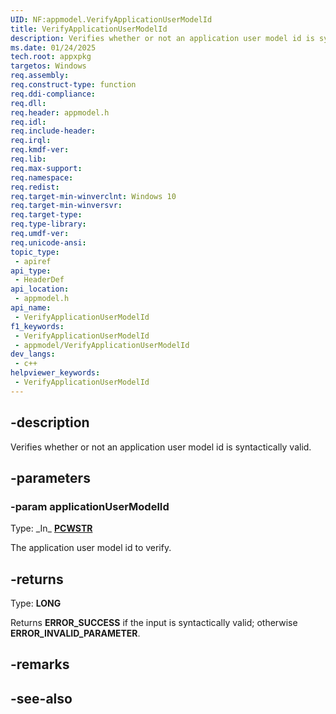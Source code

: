 ```yaml
---
UID: NF:appmodel.VerifyApplicationUserModelId
title: VerifyApplicationUserModelId
description: Verifies whether or not an application user model id is syntactically valid.
ms.date: 01/24/2025
tech.root: appxpkg
targetos: Windows
req.assembly: 
req.construct-type: function
req.ddi-compliance: 
req.dll: 
req.header: appmodel.h
req.idl: 
req.include-header: 
req.irql: 
req.kmdf-ver: 
req.lib: 
req.max-support: 
req.namespace: 
req.redist: 
req.target-min-winverclnt: Windows 10
req.target-min-winversvr: 
req.target-type: 
req.type-library: 
req.umdf-ver: 
req.unicode-ansi: 
topic_type:
 - apiref
api_type:
 - HeaderDef
api_location:
 - appmodel.h
api_name:
 - VerifyApplicationUserModelId
f1_keywords:
 - VerifyApplicationUserModelId
 - appmodel/VerifyApplicationUserModelId
dev_langs:
 - c++
helpviewer_keywords:
 - VerifyApplicationUserModelId
---
```


## -description

Verifies whether or not an application user model id is syntactically valid.

## -parameters

### -param applicationUserModelId

Type: \_In\_ **[PCWSTR](/windows/win32/winprog/windows-data-types)**

The application user model id to verify.

## -returns

Type: **LONG**

Returns **ERROR_SUCCESS** if the input is syntactically valid; otherwise **ERROR_INVALID_PARAMETER**.

## -remarks

## -see-also
